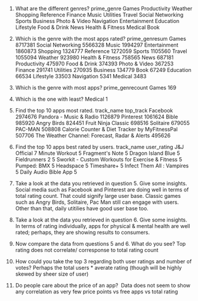 1. What are the different genres?
prime_genre
Games
Productivity
Weather
Shopping
Reference
Finance
Music
Utilities
Travel
Social Networking
Sports
Business
Photo & Video
Navigation
Entertainment
Education
Lifestyle
Food & Drink
News
Health & Fitness
Medical
Book

2. Which is the genre with the most apps rated?
prime_genresum
Games 8717381
Social Networking 5566328
Music 1994297
Entertainment 1860873
Shopping 1324777
Reference 1272059
Sports 1105560
Travel 1055094
Weather 923980
Health & Fitness 758565
News 687181
Productivity 475970
Food & Drink 374393
Photo & Video 367253
Finance 291741
Utilities 270935
Business 134779
Book 67249
Education 66534
Lifestyle 33503
Navigation 5341
Medical 3483

3. Which is the genre with most apps?
prime_genrecount
Games 169

4. Which is the one with least?
Medical 1
5. Find the top 10 apps most rated.
track_name	top_track
Facebook	2974676
Pandora - Music & Radio	1126879
Pinterest	1061624
Bible	985920
Angry Birds	824451
Fruit Ninja Classic	698516
Solitaire	679055
PAC-MAN	508808
Calorie Counter & Diet Tracker by MyFitnessPal	507706
The Weather Channel: Forecast, Radar & Alerts	495626

6. Find the top 10 apps best rated by users.
track_name	user_rating
J&J Official 7 Minute Workout	5
Fragment's Note	5
Dragon Island Blue	5
Fieldrunners 2	5
Sworkit - Custom Workouts for Exercise & Fitness	5
Pumped: BMX	5
Headspace	5
Timeshare+	5
Infect Them All : Vampires	5
Daily Audio Bible App	5

7. Take a look at the data you retrieved in question 5. Give some insights.
Social media such as Facebook and Pinterest are doing well in terms of total rating count. That could signify large user base. Classic games such as Angry Birds, Solitaire, Pac Man still can engage with users. Other than that, daily utitilies have good user base too.

8. Take a look at the data you retrieved in question 6. Give some insights.
In terms of rating individually, apps for physical & mental health are well rated; perhaps, they are showing results to consumers.

9. Now compare the data from questions 5 and 6. What do you see? 
Top rating does not correlate/ corresponse to total rating count

10. How could you take the top 3 regarding both user ratings and number of votes?
Perhaps the total users * averate rating (though will be highly skewed by sheer size of user)

11. Do people care about the price of an app? 
Data does not seem to show any correlation as very few price points vs free apps vs total rating